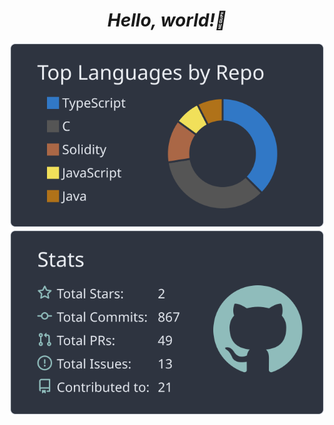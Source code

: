 # ***<div align="center">Hello, world!👋</div>***

![](https://raw.githubusercontent.com/shonakam/shonakam/main/profile-summary-card-output/nord_dark/1-repos-per-language.svg)
![](https://raw.githubusercontent.com/shonakam/shonakam/main/profile-summary-card-output/nord_dark/3-stats.svg)
